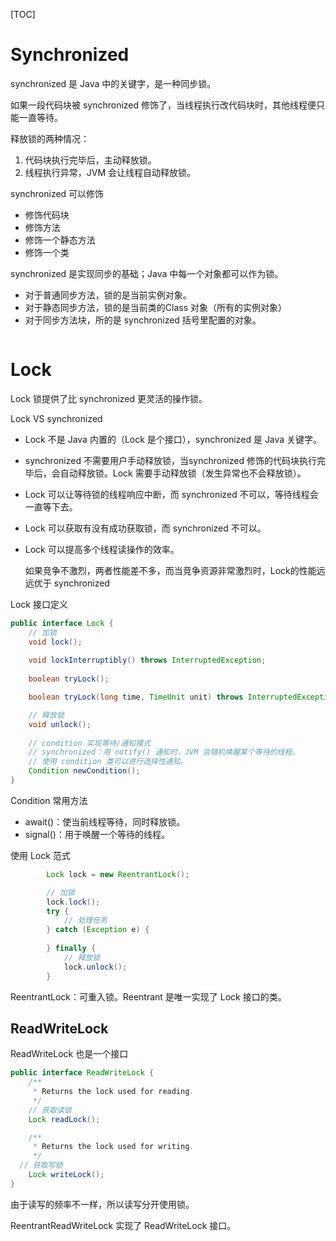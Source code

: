 [TOC]

# Synchronized

synchronized 是 Java  中的关键字，是一种同步锁。

如果一段代码块被 synchronized  修饰了，当线程执行改代码块时，其他线程便只能一直等待。

释放锁的两种情况：

1. 代码块执行完毕后，主动释放锁。
2. 线程执行异常，JVM 会让线程自动释放锁。



synchronized  可以修饰

- 修饰代码块
- 修饰方法
- 修饰一个静态方法
- 修饰一个类

synchronized  是实现同步的基础；Java 中每一个对象都可以作为锁。

- 对于普通同步方法，锁的是当前实例对象。
- 对于静态同步方法，锁的是当前类的Class 对象（所有的实例对象）
- 对于同步方法块，所的是 synchronized   括号里配置的对象。

```java
```





# Lock

Lock 锁提供了比 synchronized  更灵活的操作锁。

Lock VS synchronized  

- Lock 不是 Java 内置的（Lock 是个接口），synchronized  是 Java 关键字。

- synchronized  不需要用户手动释放锁，当synchronized   修饰的代码块执行完毕后，会自动释放锁。Lock 需要手动释放锁（发生异常也不会释放锁）。

- Lock 可以让等待锁的线程响应中断，而 synchronized  不可以，等待线程会一直等下去。

- Lock 可以获取有没有成功获取锁，而 synchronized  不可以。

- Lock 可以提高多个线程读操作的效率。

  如果竞争不激烈，两者性能差不多，而当竞争资源非常激烈时，Lock的性能远远优于 synchronized   

Lock 接口定义

```java
public interface Lock {
    // 加锁
    void lock();
    
    void lockInterruptibly() throws InterruptedException;
    
    boolean tryLock();

    boolean tryLock(long time, TimeUnit unit) throws InterruptedException;

    // 释放锁
    void unlock();
   
    // condition 实现等待/通知模式
  	// synchronized：用 notify() 通知时，JVM 会随机唤醒某个等待的线程。
  	// 使用 condition 类可以进行选择性通知。
    Condition newCondition();
}
```



Condition 常用方法

- await()：使当前线程等待，同时释放锁。
- signal()：用于唤醒一个等待的线程。



使用 Lock 范式

```java
        Lock lock = new ReentrantLock();

        // 加锁
        lock.lock();
        try {
            // 处理任务
        } catch (Exception e) {
            
        } finally {
            // 释放锁
            lock.unlock();
        }
```

ReentrantLock：可重入锁。Reentrant 是唯一实现了 Lock 接口的类。



## ReadWriteLock

ReadWriteLock 也是一个接口

```java
public interface ReadWriteLock {
    /**
     * Returns the lock used for reading.
     */
  	// 获取读锁
    Lock readLock();

    /**
     * Returns the lock used for writing.
     */
  // 获取写锁
    Lock writeLock();
}
```

由于读写的频率不一样，所以读写分开使用锁。

ReentrantReadWriteLock 实现了 ReadWriteLock 接口。

